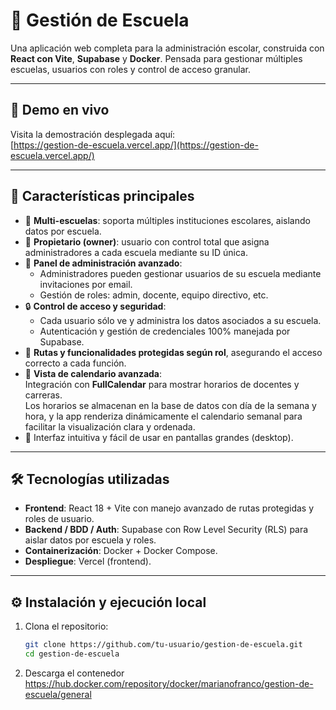 # 🏫 Gestión de Escuela

Una aplicación web completa para la administración escolar, construida con **React con Vite**, **Supabase** y **Docker**. Pensada para gestionar múltiples escuelas, usuarios con roles y control de acceso granular.

---

## 🚀 Demo en vivo

Visita la demostración desplegada aquí:  
[https://gestion-de-escuela.vercel.app/](https://gestion-de-escuela.vercel.app/)

---

## 🎯 Características principales

- 🏢 **Multi-escuelas**: soporta múltiples instituciones escolares, aislando datos por escuela.
- 👤 **Propietario (owner)**: usuario con control total que asigna administradores a cada escuela mediante su ID única.
- 🔐 **Panel de administración avanzado**:
  - Administradores pueden gestionar usuarios de su escuela mediante invitaciones por email.
  - Gestión de roles: admin, docente, equipo directivo, etc.
- 🔒 **Control de acceso y seguridad**:
  - Cada usuario sólo ve y administra los datos asociados a su escuela.
  - Autenticación y gestión de credenciales 100% manejada por Supabase.
- 🚧 **Rutas y funcionalidades protegidas según rol**, asegurando el acceso correcto a cada función.
- 📅 **Vista de calendario avanzada**:  
  Integración con **FullCalendar** para mostrar horarios de docentes y carreras.  
  Los horarios se almacenan en la base de datos con día de la semana y hora, y la app renderiza dinámicamente el calendario semanal para facilitar la visualización clara y ordenada.
- 🧩 Interfaz intuitiva y fácil de usar en pantallas grandes (desktop).

---

## 🛠 Tecnologías utilizadas

- **Frontend**: React 18 + Vite con manejo avanzado de rutas protegidas y roles de usuario.
- **Backend / BDD / Auth**: Supabase con Row Level Security (RLS) para aislar datos por escuela y roles.
- **Containerización**: Docker + Docker Compose.
- **Despliegue**: Vercel (frontend).

---

## ⚙️ Instalación y ejecución local

1. Clona el repositorio:

   ```bash
   git clone https://github.com/tu-usuario/gestion-de-escuela.git
   cd gestion-de-escuela

2. Descarga el contenedor
   https://hub.docker.com/repository/docker/marianofranco/gestion-de-escuela/general
